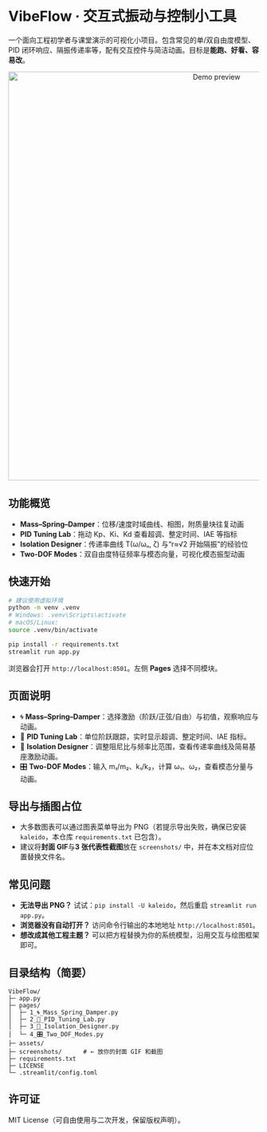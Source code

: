 # VibeFlow · 交互式振动与控制小工具

一个面向工程初学者与课堂演示的可视化小项目。包含常见的单/双自由度模型、PID 闭环响应、隔振传递率等，配有交互控件与简洁动画。目标是**能跑、好看、容易改**。

<!-- ===== 封面插图位（建议 GIF 录屏 10–20s） ===== -->
<!-- 将你的录屏或动图放到 screenshots/ 目录，并替换下方文件名 -->
<p align="center">
  <img src="screenshots/hero.gif" alt="Demo preview" width="820"/>
</p>

## 功能概览
- **Mass–Spring–Damper**：位移/速度时域曲线、相图，附质量块往复动画
- **PID Tuning Lab**：拖动 Kp、Ki、Kd 查看超调、整定时间、IAE 等指标
- **Isolation Designer**：传递率曲线 T(ω/ωₙ, ζ) 与“r≈√2 开始隔振”的经验位
- **Two-DOF Modes**：双自由度特征频率与模态向量，可视化模态振型动画

<!-- ===== 功能插图位（1~3 张静态图） ===== -->
<!-- 运行后自行截图放入 screenshots/，并取消下方注释 -->
<!--
![Time response](screenshots/time_response.png)
![Transmissibility](screenshots/transmissibility.png)
![Mode shapes](screenshots/modes.png)
-->

## 快速开始
```bash
# 建议使用虚拟环境
python -m venv .venv
# Windows: .venv\Scripts\activate
# macOS/Linux:
source .venv/bin/activate

pip install -r requirements.txt
streamlit run app.py
```
浏览器会打开 `http://localhost:8501`。左侧 **Pages** 选择不同模块。

## 页面说明
- 🌀 **Mass–Spring–Damper**：选择激励（阶跃/正弦/自由）与初值，观察响应与动画。
- 🧰 **PID Tuning Lab**：单位阶跃跟踪，实时显示超调、整定时间、IAE 指标。
- 🧱 **Isolation Designer**：调整阻尼比与频率比范围，查看传递率曲线及简易基座激励动画。
- 🎛️ **Two-DOF Modes**：输入 m₁/m₂、k₁/k₂，计算 ω₁、ω₂，查看模态分量与动画。

## 导出与插图占位
- 大多数图表可以通过图表菜单导出为 PNG（若提示导出失败，确保已安装 `kaleido`，本仓库 `requirements.txt` 已包含）。
- 建议将**封面 GIF**与**3 张代表性截图**放在 `screenshots/` 中，并在本文档对应位置替换文件名。

## 常见问题
- **无法导出 PNG？** 试试：`pip install -U kaleido`，然后重启 `streamlit run app.py`。
- **浏览器没有自动打开？** 访问命令行输出的本地地址 `http://localhost:8501`。
- **想改成其他工程主题？** 可以把方程替换为你的系统模型，沿用交互与绘图框架即可。

## 目录结构（简要）
```
VibeFlow/
├─ app.py
├─ pages/
│  ├─ 1_🌀_Mass_Spring_Damper.py
│  ├─ 2_🧰_PID_Tuning_Lab.py
│  ├─ 3_🧱_Isolation_Designer.py
│  └─ 4_🎛️_Two_DOF_Modes.py
├─ assets/
├─ screenshots/      # ← 放你的封面 GIF 和截图
├─ requirements.txt
├─ LICENSE
└─ .streamlit/config.toml
```

## 许可证
MIT License（可自由使用与二次开发，保留版权声明）。
